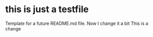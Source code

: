 # this is just a testfile

Template for a future README.md file.
Now I change it a bit
This is a change
